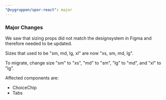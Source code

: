 ```yaml
---
"@vygruppen/spor-react": major
---
```


### Major Changes

We saw that sizing props did not match the designsystem in Figma and therefore needed to be updated.

Sizes that used to be "sm, md, lg, xl" are now "xs, sm, md, lg".

To migrate, change size "sm" to "xs", "md" to "sm", "lg" to "md", and "xl" to "lg".

Affected components are:
* ChoiceChip
* Tabs


